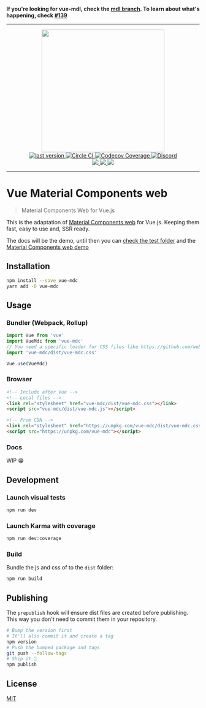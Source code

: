 **If you're looking for vue-mdl, check the [mdl branch](https://github.com/posva/vue-mdc/tree/mdl). To learn about what's happening, check [#139](https://github.com/posva/vue-mdc/issues/139)**

---

<p align="center">
  <img width="320px" src="https://posva.net/vue-mdl-docs/logo.svg"/>
  <br/>
  <a href="https://www.npmjs.com/package/vue-mdc">
    <img alt="last version" src="https://img.shields.io/npm/v/vue-mdc.svg" />
  </a>
  <a href="https://circleci.com/gh/posva/vue-mdc">
    <img alt="Circle CI" src="https://img.shields.io/circleci/project/posva/vue-mdc/develop.svg" />
  </a>
  <a href="https://codecov.io/gh/posva/vue-mdc">
    <img alt="Codecov Coverage" src="https://img.shields.io/codecov/c/github/posva/vue-mdc/master.svg?maxAge=2592000&nocache=true" />
  </a>
  <a href="https://discordapp.com/invite/dAF4F28">
    <img src="https://img.shields.io/badge/discord-vue%40SpeakJS-738bd7.svg?style=flat" alt="Discord">
  </a>
  <br>
  <a href="https://vuejs.org" title="Compatible with Vue 2">
    <img src="https://img.shields.io/badge/vue-2.x-brightgreen.svg"/>
  </a>
  <a href="https://david-dm.org/posva/vue-mdc?type=dev" title="devDependency status">
    <img src="https://david-dm.org/posva/vue-mdc/dev-status.svg"/>
  </a>
  <a href="https://david-dm.org/posva/vue-mdc" title="Dependency status">
    <img src="https://david-dm.org/posva/vue-mdc/status.svg"/>
  </a>
</p>

---

# Vue Material Components web

> Material Components Web for Vue.js

This is the adaptation of [Material Components web](https://raw.githubusercontent.com/material-components/) for Vue.js. Keeping them fast, easy to use and, SSR ready.

The docs will be the demo, until then you can [check the test folder](test/specs) and the [Material Components web demo](http://material-components-web.appspot.com/)

## Installation

```bash
npm install --save vue-mdc
yarn add -D vue-mdc
```

## Usage

### Bundler (Webpack, Rollup)

```js
import Vue from 'vue'
import VueMdc from 'vue-mdc'
// You need a specific loader for CSS files like https://github.com/webpack/css-loader
import 'vue-mdc/dist/vue-mdc.css'

Vue.use(VueMdc)
```

### Browser

```html
<!-- Include after Vue -->
<!-- Local files -->
<link rel="stylesheet" href="vue-mdc/dist/vue-mdc.css"></link>
<script src="vue-mdc/dist/vue-mdc.js"></script>

<!-- From CDN -->
<link rel="stylesheet" href="https://unpkg.com/vue-mdc/dist/vue-mdc.css"></link>
<script src="https://unpkg.com/vue-mdc"></script>
```

### Docs

WIP 😁

## Development

### Launch visual tests

```bash
npm run dev
```

### Launch Karma with coverage

```bash
npm run dev:coverage
```

### Build

Bundle the js and css of to the `dist` folder:

```bash
npm run build
```


## Publishing

The `prepublish` hook will ensure dist files are created before publishing. This
way you don't need to commit them in your repository.

```bash
# Bump the version first
# It'll also commit it and create a tag
npm version
# Push the bumped package and tags
git push --follow-tags
# Ship it 🚀
npm publish
```

## License

[MIT](http://opensource.org/licenses/MIT)
